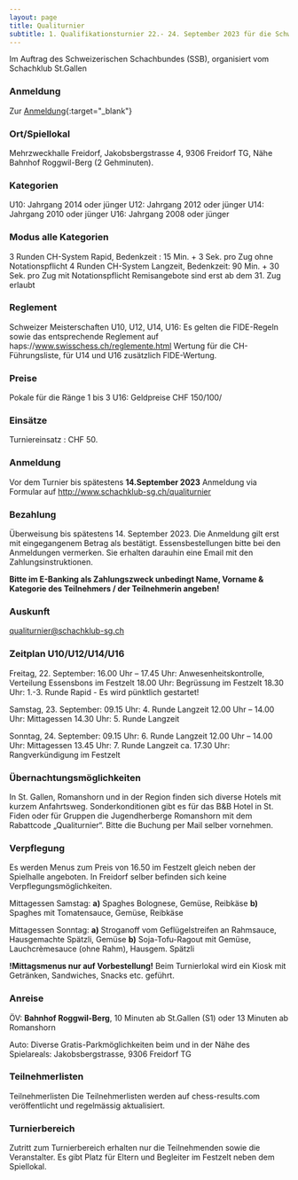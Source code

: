 ```yaml
---
layout: page
title: Qualiturnier
subtitle: 1. Qualifikationsturnier 22.- 24. September 2023 für die Schweizer Meisterschaft 2024 U10, U12, U14, U16 in Freidorf TG, Bahnhof Roggwil-Berg
---
```


Im Auftrag des Schweizerischen Schachbundes (SSB), organisiert vom Schachklub St.Gallen

### Anmeldung

Zur [Anmeldung](https://docs.google.com/forms/d/1KUXtXy-7LMsHt9Bs1NnTi8dDjY5PikJvhRxQEzrLLf8){:target="\_blank"}

### Ort/Spiellokal
Mehrzweckhalle Freidorf, Jakobsbergstrasse 4, 9306 Freidorf TG, Nähe Bahnhof Roggwil-Berg (2 Gehminuten).

### Kategorien
U10: Jahrgang 2014 oder jünger
U12: Jahrgang 2012 oder jünger
U14: Jahrgang 2010 oder jünger
U16: Jahrgang 2008 oder jünger

### Modus alle Kategorien
3 Runden CH-System Rapid, Bedenkzeit : 15 Min. + 3 Sek. pro Zug ohne Notationspflicht
4 Runden CH-System Langzeit, Bedenkzeit: 90 Min. + 30 Sek. pro Zug mit Notationspflicht
Remisangebote sind erst ab dem 31. Zug erlaubt

### Reglement
Schweizer Meisterschaften U10, U12, U14, U16: Es gelten die FIDE-Regeln sowie das entsprechende Reglement auf haps://www.swisschess.ch/reglemente.html
Wertung für die CH-Führungsliste, für U14 und U16 zusätzlich FIDE-Wertung.

### Preise
Pokale für die Ränge 1 bis 3
U16: Geldpreise CHF 150/100/

### Einsätze
Turniereinsatz : CHF 50.

### Anmeldung
Vor dem Turnier bis spätestens **14.September 2023**
Anmeldung via Formular auf http://www.schachklub-sg.ch/qualiturnier

### Bezahlung
Überweisung bis spätestens 14. September 2023. Die Anmeldung gilt erst mit eingegangenem Betrag als bestätigt. Essensbestellungen bitte bei den Anmeldungen vermerken. Sie erhalten darauhin eine Email mit den Zahlungsinstruktionen.

**Bitte im E-Banking als Zahlungszweck unbedingt Name, Vorname & Kategorie des Teilnehmers / der Teilnehmerin angeben!**

### Auskunft
qualiturnier@schachklub-sg.ch


### Zeitplan U10/U12/U14/U16

Freitag, 22. September:
16.00 Uhr – 17.45 Uhr: Anwesenheitskontrolle, Verteilung Essensbons im Festzelt
18.00 Uhr: Begrüssung im Festzelt
18.30 Uhr: 1.-3. Runde Rapid - Es wird pünktlich gestartet!

Samstag, 23. September:
09.15 Uhr: 4. Runde Langzeit
12.00 Uhr – 14.00 Uhr: Mittagessen
14.30 Uhr: 5. Runde Langzeit

Sonntag, 24. September:
09.15 Uhr: 6. Runde Langzeit
12.00 Uhr – 14.00 Uhr: Mittagessen
13.45 Uhr: 7. Runde Langzeit
ca. 17.30 Uhr: Rangverkündigung im Festzelt

### Übernachtungsmöglichkeiten

In St. Gallen, Romanshorn und in der Region finden sich diverse Hotels mit kurzem Anfahrtsweg.
Sonderkonditionen gibt es für das B&B Hotel in St. Fiden oder für Gruppen die Jugendherberge Romanshorn mit dem Rabattcode „Qualiturnier“. Bitte die Buchung per Mail selber vornehmen.

### Verpflegung

Es werden Menus zum Preis von 16.50 im Festzelt gleich neben der Spielhalle angeboten. In Freidorf selber
befinden sich keine Verpflegungsmöglichkeiten.

Mittagessen Samstag:
**a)** Spaghes Bolognese, Gemüse, Reibkäse
**b)** Spaghes mit Tomatensauce, Gemüse, Reibkäse

Mittagessen Sonntag:
**a)** Stroganoff vom Geflügelstreifen an Rahmsauce, Hausgemachte Spätzli, Gemüse
**b)** Soja-Tofu-Ragout mit Gemüse, Lauchcrèmesauce (ohne Rahm), Hausgem. Spätzli

**!Mittagsmenus nur auf Vorbestellung!**
Beim Turnierlokal wird ein Kiosk mit Getränken, Sandwiches, Snacks etc. geführt.

### Anreise

ÖV: **Bahnhof Roggwil-Berg**, 10 Minuten ab St.Gallen (S1) oder 13 Minuten ab Romanshorn

Auto: Diverse Gratis-Parkmöglichkeiten beim und in der Nähe des Spielareals: Jakobsbergstrasse, 9306 Freidorf TG

### Teilnehmerlisten
Teilnehmerlisten Die Teilnehmerlisten werden auf chess-results.com veröffentlicht und regelmässig aktualisiert.

### Turnierbereich

Zutritt zum Turnierbereich erhalten nur die Teilnehmenden sowie die Veranstalter. Es gibt Platz für Eltern
und Begleiter im Festzelt neben dem Spiellokal.
